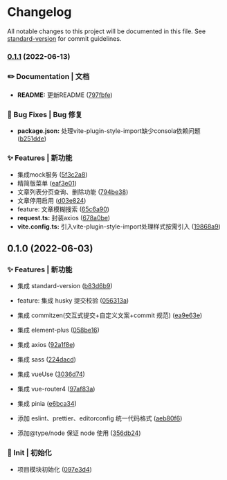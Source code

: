 # Changelog

All notable changes to this project will be documented in this file. See [standard-version](https://github.com/conventional-changelog/standard-version) for commit guidelines.

### [0.1.1](https://github.com/liuyav/blog/compare/v0.1.0...v0.1.1) (2022-06-13)


### ✏️ Documentation | 文档

* **README:** 更新README ([797fbfe](https://github.com/liuyav/blog/commit/797fbfecf46f4db7a715a1293ee2db4263fbcabc))


### 🐛 Bug Fixes | Bug 修复

* **package.json:** 处理vite-plugin-style-import缺少consola依赖问题 ([b251dde](https://github.com/liuyav/blog/commit/b251ddeb4cc2152cfeeaacdc01beef344f3b0fd5))


### ✨ Features | 新功能

* 集成mock服务 ([5f3c2a8](https://github.com/liuyav/blog/commit/5f3c2a81b8acbbf95e0685adf63cddd1f7b15f20))
* 精简版菜单 ([eaf3e01](https://github.com/liuyav/blog/commit/eaf3e014a978fb5182a7cbf63f3df2284b5e923d))
* 文章列表分页查询、删除功能 ([794be38](https://github.com/liuyav/blog/commit/794be3834695ca1d1205d7aef82baff3c60cb95c))
* 文章停用启用 ([d03e824](https://github.com/liuyav/blog/commit/d03e824e42859509c592375b0e04e6d9439e0f52))
* feature: 文章模糊搜索 ([65c6a90](https://github.com/liuyav/blog/commit/65c6a9090607236a5f0235199d992f518f56eae0))
* **request.ts:** 封装axios ([678a0be](https://github.com/liuyav/blog/commit/678a0bed65683c46dbde208d389dbc197a702248))
* **vite.config.ts:** 引入vite-plugin-style-import处理样式按需引入 ([19868a9](https://github.com/liuyav/blog/commit/19868a95e514fd81c7700be7fc0327c34f58d299))

## 0.1.0 (2022-06-03)

### ✨ Features | 新功能

- 集成 standard-version ([b83d6b9](https://github.com/liuyav/blog/commit/b83d6b90bf9b2bac1784b2c814427bcfb3322cbd))

- feature: 集成 husky 提交校验 ([056313a](https://github.com/liuyav/blog/commit/056313ae551c2b073fbd7efeae560e6209165ed9))

- 集成 commitzen(交互式提交+自定义文案+commit 规范) ([ea9e63e](https://github.com/liuyav/blog/commit/ea9e63ee32bafc7267fc31180834b5ed0188b47a))

- 集成 element-plus ([058be16](https://github.com/liuyav/blog/commit/058be16475bc0c8c751ffa8dc6098cfdeb1bb362))

- 集成 axios ([92a1f8e](https://github.com/liuyav/blog/commit/92a1f8e72cf73c954ef21a08bbfcdcdb1ef357f5))

- 集成 sass ([224dacd](https://github.com/liuyav/blog/commit/224dacd4454cdf03ac803f4bd62c84c6e85c58de))

- 集成 vueUse ([3036d74](https://github.com/liuyav/blog/commit/3036d746b99663ae918a753e6cefe81506d7b3b6))

- 集成 vue-router4 ([97af83a](https://github.com/liuyav/blog/commit/97af83a2f80459ff1a9e7f0a45b7353116128149))

- 集成 pinia ([e6bca34](https://github.com/liuyav/blog/commit/e6bca343d610bc8fda9d23735f354644f324a0d1))

- 添加 eslint、prettier、editorconfig 统一代码格式 ([aeb80f6](https://github.com/liuyav/blog/commit/aeb80f6328e8b764ed8f969c9519ea5eaaedeced))

- 添加@type/node 保证 node 使用 ([356db24](https://github.com/liuyav/blog/commit/356db249f53f12ba6e1cde1f0b57bda3c941f4d8))

### 🎉 Init | 初始化

- 项目模块初始化 ([097e3d4](https://github.com/liuyav/blog/commit/097e3d4f101b1f93eff1593f1e1352f2884b0073))

